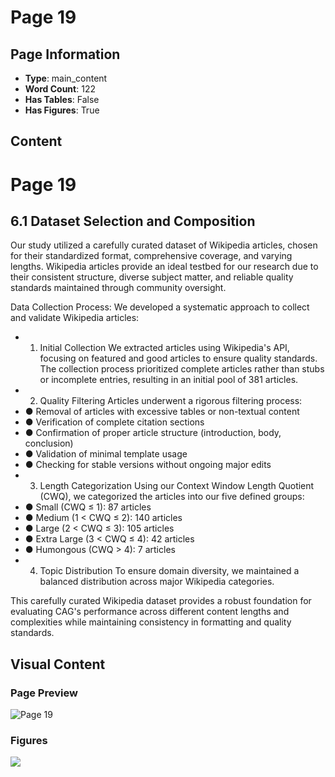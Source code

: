 # Page 19

## Page Information

- **Type**: main_content
- **Word Count**: 122
- **Has Tables**: False
- **Has Figures**: True

## Content

# Page 19

## 6.1 Dataset Selection and Composition

Our study utilized a carefully curated dataset of Wikipedia articles, chosen for their standardized format, comprehensive coverage, and varying lengths. Wikipedia articles provide an ideal testbed for our research due to their consistent structure, diverse subject matter, and reliable quality standards maintained through community oversight.

Data Collection Process: We developed a systematic approach to collect and validate Wikipedia articles:

- 1. Initial Collection We extracted articles using Wikipedia's API, focusing on featured and good articles to ensure quality standards. The collection process prioritized complete articles rather than stubs or incomplete entries, resulting in an initial pool of 381 articles.
- 2. Quality Filtering Articles underwent a rigorous filtering process:
- ● Removal of articles with excessive tables or non-textual content
- ● Verification of complete citation sections
- ● Confirmation of proper article structure (introduction, body, conclusion)
- ● Validation of minimal template usage
- ● Checking for stable versions without ongoing major edits
- 3. Length Categorization Using our Context Window Length Quotient (CWQ), we categorized the articles into our five defined groups:
- ● Small (CWQ ≤ 1): 87 articles
- ● Medium (1 < CWQ ≤ 2): 140 articles
- ● Large (2 < CWQ ≤ 3): 105 articles
- ● Extra Large (3 < CWQ ≤ 4): 42 articles
- ● Humongous (CWQ > 4): 7 articles
- 4. Topic Distribution To ensure domain diversity, we maintained a balanced distribution across major Wikipedia categories.

This carefully curated Wikipedia dataset provides a robust foundation for evaluating CAG's performance across different content lengths and complexities while maintaining consistency in formatting and quality standards.

## Visual Content

### Page Preview

![Page 19](/projects/llms/images/CAG_Chunked_Augmented_Generation_for_Google_Chromes_Builtin_Gemini_Nano_page_19.png)

### Figures

![](/projects/llms/figures/CAG_Chunked_Augmented_Generation_for_Google_Chromes_Builtin_Gemini_Nano_page_19_figure_1.png)

